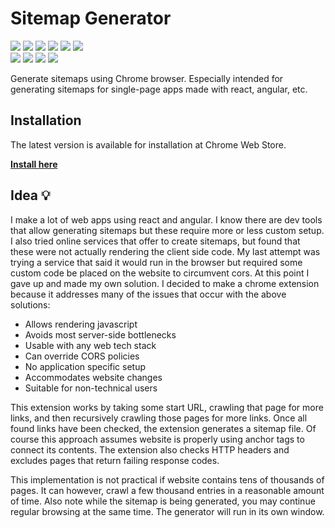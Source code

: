 # Sitemap Generator

[<img src="https://travis-ci.org/pikkumyy/sitemap-generator.svg?branch=master">](https://travis-ci.org/pikkumyy/sitemap-generator)
[<img src="http://inch-ci.org/github/pikkumyy/sitemap-generator.svg?branch=master">](https://inch-ci.org/github/pikkumyy/sitemap-generator)
[<img src="https://coveralls.io/repos/github/pikkumyy/sitemap-generator/badge.svg?branch=master">](https://coveralls.io/github/pikkumyy/sitemap-generator?branch=master)
[<img src="https://api.codeclimate.com/v1/badges/ae33294f981eaf9303b6/maintainability">](https://codeclimate.com/github/pikkumyy/sitemap-generator/maintainability)
[<img src="https://david-dm.org/pikkumyy/sitemap-generator.svg">](https://david-dm.org/pikkumyy/sitemap-generator)
[<img src="https://david-dm.org/pikkumyy/sitemap-generator/dev-status.svg">](https://david-dm.org/pikkumyy/sitemap-generator?type=dev)<br/>
[<img src="https://img.shields.io/chrome-web-store/v/hcnjemngcihnhncobgdgkkfkhmleapah.svg">](https://chrome.google.com/webstore/detail/hcnjemngcihnhncobgdgkkfkhmleapah)
[<img src="https://img.shields.io/chrome-web-store/users/hcnjemngcihnhncobgdgkkfkhmleapah.svg">](https://chrome.google.com/webstore/detail/hcnjemngcihnhncobgdgkkfkhmleapah)
[<img src="https://img.shields.io/chrome-web-store/stars/hcnjemngcihnhncobgdgkkfkhmleapah.svg">](https://chrome.google.com/webstore/detail/hcnjemngcihnhncobgdgkkfkhmleapah)
[<img src="https://img.shields.io/github/commits-since/pikkumyy/sitemap-generator/latest.svg">](https://github.com/pikkumyy/sitemap-generator)

Generate sitemaps using Chrome browser. Especially intended for generating sitemaps for single-page apps made with react, angular, etc.

## Installation

The latest version is available for installation at Chrome Web Store.

**[Install here](https://chrome.google.com/webstore/detail/hcnjemngcihnhncobgdgkkfkhmleapah "Sitemap Generator")**

## Idea 💡

I make a lot of web apps using react and angular. I know there are dev tools that allow generating sitemaps but these require more or less custom setup. I also tried online services that offer to create sitemaps, but found that these were not actually rendering the client side code. My last attempt was trying a service that said it would run in the browser but required some custom code be placed on the website to circumvent cors. At this point I gave up and made my own solution. I decided to make a chrome extension because it addresses many of the issues that occur with the above solutions: 

- Allows rendering javascript
- Avoids most server-side bottlenecks
- Usable with any web tech stack
- Can override CORS policies
- No application specific setup
- Accommodates website changes
- Suitable for non-technical users

This extension works by taking some start URL, crawling that page for more links, and then recursively crawling those pages for more links. Once all found links have been checked, the extension generates a sitemap file. Of course this approach assumes website is properly using anchor tags to connect its contents. The extension also checks HTTP headers and excludes pages that return failing response codes.

This implementation is not practical if website contains tens of thousands of pages. It can however, crawl a few thousand entries in a reasonable amount of time. Also note while the sitemap is being generated, you may continue regular browsing at the same time. The generator will run in its own window.

